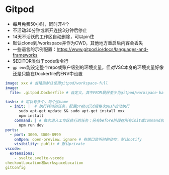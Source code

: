 # Gitpod

* 每月免费50小时，同时开4个
* 不活动30分钟或断开连接3分钟后停止
* 14天不活跃的工作区自动删除，可以pin住
* 默认clone到/workspace并作为CWD，其他地方重启后内容会丢失
* 一些语言的示例配置：https://www.gitpod.io/docs/languages-and-frameworks
* $EDITOR类似于code命令行
* `gp env`能设定整个repo或账户级别的环境变量，但对VSC本身的环境变量好像还是只能在Dockerfile的ENV中设置

```yml
image: xxx # 省略则默认使用gitpod/workspace-full
image:
  file: .gitpod.Dockerfile # 自定义，其中FROM最好至少为gitpod/workspace-base

tasks: # 可以有多个，每个加name
  - init: |  # 执行耗时的任务，配置prebuild后每次push自动执行
      sudo apt-get update && sudo apt-get install xxx
      npm install
    command: | # 每次进入工作区执行的任务；另有before阶段在所有init或command前执行
      npm run dev
ports:
  - port: 3000、3000-8999
    onOpen: open-preview、ignore # 有端口监听时的动作，默认notify
    visibility: public # 默认private
vscode:
  extensions:
    - svelte.svelte-vscode
checkoutLocation和workspaceLocation
gitConfig
```

